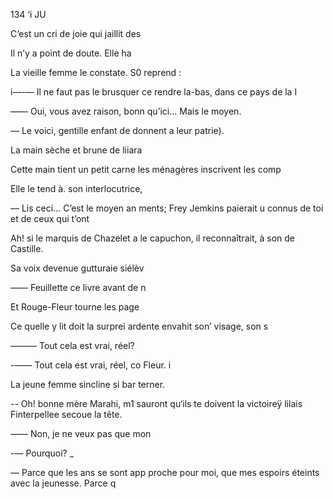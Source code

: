 134 ‘i JU

C‘est un cri de joie qui jaillit des

Il n’y a point de doute. Elle ha

La vieille femme le constate. S0
reprend :

i—-— Il ne faut pas le brusquer ce
rendre la-bas, dans ce pays de la I

—— Oui, vous avez raison, bonn
qu’ici... Mais le moyen.

— Le voici, gentille enfant de
donnent a leur patrie).

La main sèche et brune de liiara

Cette main tient un petit carne
les ménagères inscrivent les comp

Elle le tend à. son interlocutrice,

— Lis ceci... C’est le moyen an
ments; Frey Jemkins paierait u
connus de toi et de ceux qui t’ont

Ah! si le marquis de Chazelet a
le capuchon, il reconnaîtrait, à son
de Castille.

Sa voix devenue gutturaie siélèv

—— Feuillette ce livre avant de n

Et Rouge-Fleur tourne les page

Ce quelle y lit doit la surprei
ardente envahit son’ visage, son s

——— Tout cela est vrai, réel?

-—— Tout cela est vrai, réel, co
Fleur. i

La jeune femme sincline si bar
terner.

-- Oh! bonne mère Marahi, m1
sauront qu‘ils te doivent la victoireÿ
lilais Finterpellee secoue la tête.

—— Non, je ne veux pas que mon

-— Pourquoi? _

— Parce que les ans se sont app
proche pour moi, que mes espoirs
éteints avec la jeunesse. Parce q

